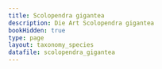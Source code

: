 ```yaml
---
title: Scolopendra gigantea
description: Die Art Scolopendra gigantea
bookHidden: true
type: page
layout: taxonomy_species
datafile: scolopendra_gigantea
---
```


